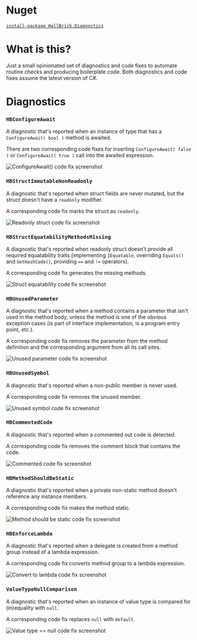 ﻿# Nuget

[`install-package HellBrick.Diagnostics`](https://www.nuget.org/packages/HellBrick.Diagnostics)

# What is this?

Just a small opinionated set of diagnostics and code fixes to automate routine checks and producing boilerplate code.
Both diagnostics and code fixes assume the latest version of C#.

# Diagnostics

### `HBConfigureAwait`

A diagnostic that's reported when an instance of type that has a `ConfigureAwait( bool )` method is awaited.

There are two corresponding code fixes for inserting `ConfigureAwait( false )` or `ConfigureAwait( true )` call into the awaited expression.

![ConfigureAwait() code fix screenshot](https://i.imgur.com/1axBhX7.png)

### `HBStructImmutableNonReadonly`

A diagnostic that's reported when struct fields are never mutated, but the struct doesn't have a `readonly` modifier.

A corresponding code fix marks the struct as `readonly`.

![Readonly struct code fix screenshot](https://i.imgur.com/zpb3TSd.png)

### `HBStructEquatabilityMethodsMissing`

A diagnostic that's reported when readonly struct doesn't provide all required equatability traits (implementing `IEquatable`, overriding `Equals()` and `GetHashCode()`, providing `==` and `!=` operators).

A corresponding code fix generates the missing methods.

![Struct equatability code fix screenshot](https://i.imgur.com/RG3FItb.png)

### `HBUnusedParameter`

A diagnostic that's reported when a method contains a parameter that isn't used in the method body, unless the method is one of the obvious exception cases (is part of interface implementation, is a program entry point, etc.).

A corresponding code fix removes the parameter from the method definition and the corresponding argument from all its call sites.

![Unused parameter code fix screenshot](https://i.imgur.com/UqggZuf.png)

### `HBUnusedSymbol`

A diagnostic that's reported when a non-public member is never used.

A corresponding code fix removes the unused member.

![Unused symbol code fix screenshot](https://i.imgur.com/t6VH0A6.png)

### `HBCommentedCode`

A diagnostic that's reported when a commented out code is detected.

A corresponding code fix removes the comment block that contains the code.

![Commented code fix screenshot](https://i.imgur.com/u0hrpcE.png)

### `HBMethodShouldBeStatic`

A diagnostic that's reported when a private non-static method doesn't reference any instance members.

A corresponding code fix makes the method static.

![Method should be static code fix screenshot](https://i.imgur.com/uC8FFd2.png)

### `HBEnforceLambda`

A diagnostic that's reported when a delegate is created from a method group instead of a lambda expression.

A corresponding code fix converts method group to a lambda expression.

![Convert to lambda code fix screenshot](https://i.imgur.com/VrNgM3v.png)

### `ValueTypeNullComparison`

A diagnostic that's reported when an instance of value type is compared for (in)equality with `null`.

A corresponding code fix replaces `null` with `default`.

![Value type == null code fix screenshot](https://i.imgur.com/8F1IyD7.png)
